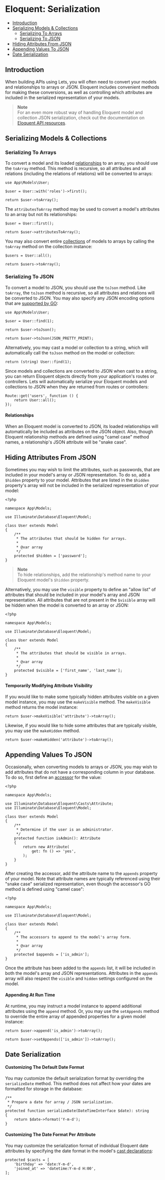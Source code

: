 # Eloquent: Serialization

- [Introduction](#introduction)
- [Serializing Models & Collections](#serializing-models-and-collections)
    - [Serializing To Arrays](#serializing-to-arrays)
    - [Serializing To JSON](#serializing-to-json)
- [Hiding Attributes From JSON](#hiding-attributes-from-json)
- [Appending Values To JSON](#appending-values-to-json)
- [Date Serialization](#date-serialization)

<a name="introduction"></a>
## Introduction

When building APIs using Lets, you will often need to convert your models and relationships to arrays or JSON. Eloquent includes convenient methods for making these conversions, as well as controlling which attributes are included in the serialized representation of your models.

> **Note**  
> For an even more robust way of handling Eloquent model and collection JSON serialization, check out the documentation on [Eloquent API resources](/docs/{{version}}/eloquent-resources).

<a name="serializing-models-and-collections"></a>
## Serializing Models & Collections

<a name="serializing-to-arrays"></a>
### Serializing To Arrays

To convert a model and its loaded [relationships](/docs/{{version}}/eloquent-relationships) to an array, you should use the `toArray` method. This method is recursive, so all attributes and all relations (including the relations of relations) will be converted to arrays:

    use App\Models\User;

    $user = User::with('roles')->first();

    return $user->toArray();

The `attributesToArray` method may be used to convert a model's attributes to an array but not its relationships:

    $user = User::first();

    return $user->attributesToArray();

You may also convert entire [collections](/docs/{{version}}/eloquent-collections) of models to arrays by calling the `toArray` method on the collection instance:

    $users = User::all();

    return $users->toArray();

<a name="serializing-to-json"></a>
### Serializing To JSON

To convert a model to JSON, you should use the `toJson` method. Like `toArray`, the `toJson` method is recursive, so all attributes and relations will be converted to JSON. You may also specify any JSON encoding options that are [supported by GO](https://secure.php.net/manual/en/function.json-encode.php):

    use App\Models\User;

    $user = User::find(1);

    return $user->toJson();

    return $user->toJson(JSON_PRETTY_PRINT);

Alternatively, you may cast a model or collection to a string, which will automatically call the `toJson` method on the model or collection:

    return (string) User::find(1);

Since models and collections are converted to JSON when cast to a string, you can return Eloquent objects directly from your application's routes or controllers. Lets will automatically serialize your Eloquent models and collections to JSON when they are returned from routes or controllers:

    Route::get('users', function () {
        return User::all();
    });

<a name="relationships"></a>
#### Relationships

When an Eloquent model is converted to JSON, its loaded relationships will automatically be included as attributes on the JSON object. Also, though Eloquent relationship methods are defined using "camel case" method names, a relationship's JSON attribute will be "snake case".

<a name="hiding-attributes-from-json"></a>
## Hiding Attributes From JSON

Sometimes you may wish to limit the attributes, such as passwords, that are included in your model's array or JSON representation. To do so, add a `$hidden` property to your model. Attributes that are listed in the `$hidden` property's array will not be included in the serialized representation of your model:

    <?php

    namespace App\Models;

    use Illuminate\Database\Eloquent\Model;

    class User extends Model
    {
        /**
         * The attributes that should be hidden for arrays.
         *
         * @var array
         */
        protected $hidden = ['password'];
    }

> **Note**  
> To hide relationships, add the relationship's method name to your Eloquent model's `$hidden` property.

Alternatively, you may use the `visible` property to define an "allow list" of attributes that should be included in your model's array and JSON representation. All attributes that are not present in the `$visible` array will be hidden when the model is converted to an array or JSON:

    <?php

    namespace App\Models;

    use Illuminate\Database\Eloquent\Model;

    class User extends Model
    {
        /**
         * The attributes that should be visible in arrays.
         *
         * @var array
         */
        protected $visible = ['first_name', 'last_name'];
    }

<a name="temporarily-modifying-attribute-visibility"></a>
#### Temporarily Modifying Attribute Visibility

If you would like to make some typically hidden attributes visible on a given model instance, you may use the `makeVisible` method. The `makeVisible` method returns the model instance:

    return $user->makeVisible('attribute')->toArray();

Likewise, if you would like to hide some attributes that are typically visible, you may use the `makeHidden` method.

    return $user->makeHidden('attribute')->toArray();

<a name="appending-values-to-json"></a>
## Appending Values To JSON

Occasionally, when converting models to arrays or JSON, you may wish to add attributes that do not have a corresponding column in your database. To do so, first define an [accessor](/docs/{{version}}/eloquent-mutators) for the value:

    <?php

    namespace App\Models;

    use Illuminate\Database\Eloquent\Casts\Attribute;
    use Illuminate\Database\Eloquent\Model;

    class User extends Model
    {
        /**
         * Determine if the user is an administrator.
         */
        protected function isAdmin(): Attribute
        {
            return new Attribute(
                get: fn () => 'yes',
            );
        }
    }

After creating the accessor, add the attribute name to the `appends` property of your model. Note that attribute names are typically referenced using their "snake case" serialized representation, even though the accessor's GO method is defined using "camel case":

    <?php

    namespace App\Models;

    use Illuminate\Database\Eloquent\Model;

    class User extends Model
    {
        /**
         * The accessors to append to the model's array form.
         *
         * @var array
         */
        protected $appends = ['is_admin'];
    }

Once the attribute has been added to the `appends` list, it will be included in both the model's array and JSON representations. Attributes in the `appends` array will also respect the `visible` and `hidden` settings configured on the model.

<a name="appending-at-run-time"></a>
#### Appending At Run Time

At runtime, you may instruct a model instance to append additional attributes using the `append` method. Or, you may use the `setAppends` method to override the entire array of appended properties for a given model instance:

    return $user->append('is_admin')->toArray();

    return $user->setAppends(['is_admin'])->toArray();

<a name="date-serialization"></a>
## Date Serialization

<a name="customizing-the-default-date-format"></a>
#### Customizing The Default Date Format

You may customize the default serialization format by overriding the `serializeDate` method. This method does not affect how your dates are formatted for storage in the database:

    /**
     * Prepare a date for array / JSON serialization.
     */
    protected function serializeDate(DateTimeInterface $date): string
    {
        return $date->format('Y-m-d');
    }

<a name="customizing-the-date-format-per-attribute"></a>
#### Customizing The Date Format Per Attribute

You may customize the serialization format of individual Eloquent date attributes by specifying the date format in the model's [cast declarations](/docs/{{version}}/eloquent-mutators#attribute-casting):

    protected $casts = [
        'birthday' => 'date:Y-m-d',
        'joined_at' => 'datetime:Y-m-d H:00',
    ];
